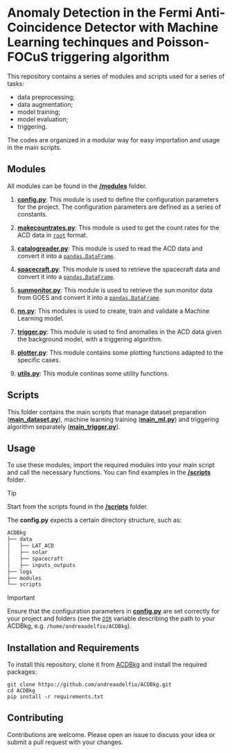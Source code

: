 # Anomaly Detection in the Fermi Anti-Coincidence Detector with Machine Learning techinques and Poisson-FOCuS triggering algorithm

This repository contains a series of modules and scripts used for a series of tasks:
- data preprocessing;
- data augmentation;
- model training;
- model evaluation;
- triggering.

The codes are organized in a modular way for easy importation and usage in the main scripts.

## Modules

All modules can be found in the [**/modules**](/modules) folder.

1. [**config.py**](/modules/config.py): This module is used to define the configuration parameters for the project. The configuration parameters are defined as a series of constants.

2. [**makecountrates.py**](/modules/makecountrates.py): This module is used to get the count rates for the ACD data in [`root`](https://root.cern.ch/root/html600/notes/release-notes.html#ttreereader) format.

3. [**catalogreader.py**](/modules/catalogreader.py): This module is used to read the ACD data and convert it into a [`pandas.DataFrame`](https://pandas.pydata.org/docs/reference/api/pandas.DataFrame.html).

4. [**spacecraft.py**](/modules/spacecraft.py): This module is used to retrieve the spacecraft data and convert it into a [`pandas.DataFrame`](https://pandas.pydata.org/docs/reference/api/pandas.DataFrame.html).

5. [**sunmonitor.py**](/modules/sunmonitor.py): This module is used to retrieve the sun monitor data from GOES and convert it into a [`pandas.DataFrame`](https://pandas.pydata.org/docs/reference/api/pandas.DataFrame.html).

6. [**nn.py**](/modules/nn.py): This modules is used to create, train and validate a Machine Learning model.

7. [**trigger.py**](/modules/trigger.py): This module is used to find anomalies in the ACD data given the background model, with a triggering algorithm.

8. [**plotter.py**](/modules/plotter.py): This module contains some plotting functions adapted to the specific cases.

9. [**utils.py**](/modules/utils.py): This module continas some utility functions.

## Scripts

This folder contains the main scripts that manage dataset preparation ([**main_dataset.py**](/scripts/main_dataset.py)), machine learning training ([**main_ml.py**](/scripts/main_ml.py)) and triggering algorithm separately ([**main_trigger.py**](/scripts/main_trigger.py)).

## Usage

To use these modules, import the required modules into your main script and call the necessary functions. You can find examples in the [**/scripts**](/scripts) folder. 

> [!TIP]
> Start from the scripts found in the [**/scripts**](/scripts) folder.

The **config.py** expects a certain directory structure, such as:
``` bash
ACDBkg
├── data
│   ├── LAT_ACD
│   ├── solar
│   ├── spacecraft
│   ├── inputs_outputs
├── logs
├── modules
└── scripts
```

> [!IMPORTANT]
> Ensure that the configuration parameters in [**config.py**](/modules/config.py) are set correctly for your project and folders (see the [`DIR`](/modules/config.py#L9) variable describing the path to your ACDBkg, e.g. `/home/andreaadelfio/ACDBkg`).
> 

## Installation and Requirements

To install this repository, clone it from [ACDBkg](https://github.com/andreaadelfio/ACDBkg) and install the required packages:
```
git clone https://github.com/andreaadelfio/ACDBkg.git
cd ACDBkg
pip install -r requirements.txt
```

## Contributing

Contributions are welcome. Please open an issue to discuss your idea or submit a pull request with your changes.
